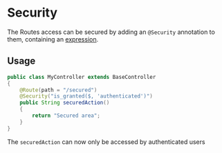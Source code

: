 # Security

The Routes access can be secured by adding an `@Security` annotation to them, containing an [expression](expression-language.md).

## Usage

```java
public class MyController extends BaseController
{
    @Route(path = "/secured")
    @Security("is_granted($, 'authenticated')")
    public String securedAction()
    {
        return "Secured area";
    }
}
```

The `securedAction` can now only be accessed by authenticated users

